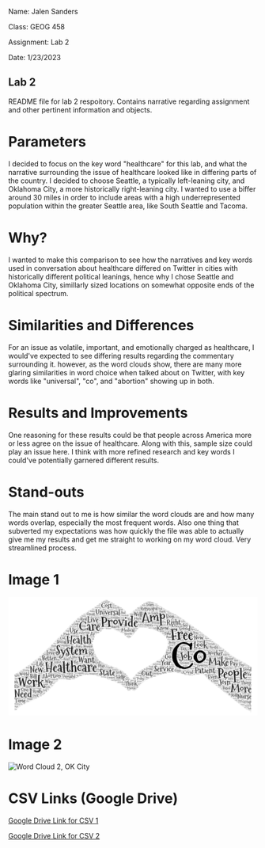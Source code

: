 Name: Jalen Sanders

Class: GEOG 458

Assignment: Lab 2

Date: 1/23/2023


## Lab 2
README file for lab 2 respoitory. Contains narrative regarding assignment and other pertinent information and objects.


# Parameters
I decided to focus on the key word "healthcare" for this lab, and what the narrative surrounding the issue of healthcare looked like in differing parts of the country. I decided to choose Seattle, a typically left-leaning city, and Oklahoma City, a more historically right-leaning city. I wanted to use a biffer around 30 miles in order to include areas with a high underrepresented population within the greater Seattle area, like South Seattle and Tacoma.


# Why? 
I wanted to make this comparison to see how the narratives and key words used in conversation about healthcare differed on Twitter in cities with historically different political leanings, hence why I chose Seattle and Oklahoma City, simillarly sized locations on somewhat opposite ends of the political spectrum.


# Similarities and Differences 
For an issue as volatile, important, and emotionally charged as healthcare, I would've expected to see differing results regarding the commentary surrounding it. however, as the word clouds show, there are many more glaring similarities in word choice when talked about on Twitter, with key words like "universal", "co", and "abortion" showing up in both. 


# Results and Improvements
One reasoning for these results could be that people across America more or less agree on the issue of healthcare. Along with this, sample size could play an issue here. I think with more refined research and key words I could've potentially garnered different results. 


# Stand-outs
The main stand out to me is how similar the word clouds are and how many words overlap, especially the most frequent words. Also one thing that subverted my expectations was how quickly the file was able to actually give me my results and get me straight to working on my word cloud. Very streamlined process. 


# Image 1

![Word Cloud 1, Seattle](https://github.com/jalensanders/lab_02/blob/main/img/wordcloud-1.png)


# Image 2

![Word Cloud 2, OK City](lab_02/img/wordcloud-2.png)


# CSV Links (Google Drive)

[Google Drive Link for CSV 1](https://docs.google.com/spreadsheets/d/1iGF8Vls5cfnKJbJab61IgguYKe70Z8yZU5SRUx_w3Do/edit?usp=sharing)

[Google Drive Link for CSV 2](https://docs.google.com/spreadsheets/d/11vUEEwomoToHZA28tzFeyvVB-Y-V7COJpI9GSt_R4bA/edit?usp=sharing)
